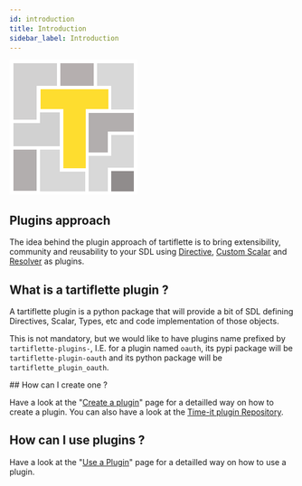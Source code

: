 ```yaml
---
id: introduction
title: Introduction
sidebar_label: Introduction
---
```


![tartiflette Plugins](/docs/assets/tartiflette-plugin.png)

## Plugins approach

The idea behind the plugin approach of tartiflette is to bring extensibility, community and reusability to your SDL using [Directive](/docs/api/directive), [Custom Scalar](/docs/api/scalar) and [Resolver](/docs/api/resolver) as plugins.

## What is a tartiflette plugin ?

A tartiflette plugin is a python package that will provide a bit of SDL defining Directives, Scalar, Types, etc and code implementation of those objects.

This is not mandatory, but we would like to have plugins name prefixed by `tartiflette-plugins-`, I.E. for a plugin named `oauth`, its pypi package will be `tartiflette-plugin-oauth` and its python package will be `tartiflette_plugin_oauth`.

## How can I create one ?

Have a look at the "[Create a plugin](/docs/plugins/create-a-plugin)" page for a detailled way on how to create a plugin.
You can also have a look at the [Time-it plugin Repository](https://github.com/tartiflette/tartiflette-plugin-time-it).

## How can I use plugins ?

Have a look at the "[Use a Plugin](/docs/plugins/use-a-plugin)" page for a detailled way on how to use a plugin.

